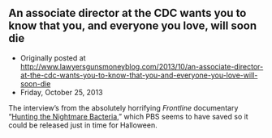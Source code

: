## An associate director at the CDC wants you to know that you, and everyone you love, will soon die

 * Originally posted at http://www.lawyersgunsmoneyblog.com/2013/10/an-associate-director-at-the-cdc-wants-you-to-know-that-you-and-everyone-you-love-will-soon-die
 * Friday, October 25, 2013

The interview’s from the absolutely horrifying _Frontline_ documentary “[Hunting the Nightmare Bacteria](http://www.pbs.org/wgbh/pages/frontline/hunting-the-nightmare-bacteria/),” which PBS seems to have saved so it could be released just in time for Halloween.